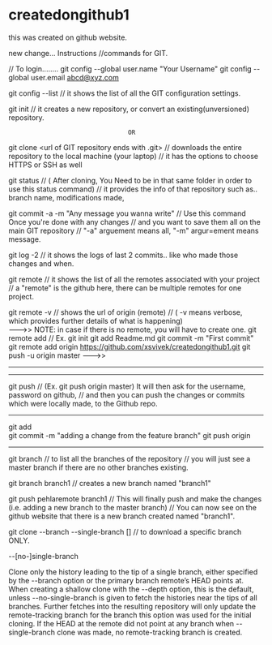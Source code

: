 # createdongithub1

this was created on github website.


new change... Instructions
//commands for GIT.

// To login........
git config --global user.name "Your Username"
git config --global user.email abcd@xyz.com 

git config --list      // it shows the list of all the GIT configuration settings. 

git  init           // it creates a new repository, or convert an existing(unversioned) repository.
                                     
                                     OR  

git clone <url of GIT repository ends with .git>        // downloads the entire repository to the local machine (your laptop)
                                                                                           // it has the options to choose HTTPS or SSH as well

git status       // ( After cloning, You Need to be in that same folder in order to use this status command)
                         //  it provides the info of that repository such as.. branch name, modifications made, 

git commit -a -m  "Any message you wanna write"     // Use this command Once you're done with any changes 
                                                                                                 // and you want to save them all on the main GIT repository
                                                                                                 // "-a" arguement  means all, "-m" argur=ement means message.
 
 git log  -2       // it shows the logs of last 2 commits.. like who made those changes and when. 


git remote    // it shows the list of all the remotes associated with your project                                                                                
                       // a "remote" is the github here, there can be multiple remotes for one project.

git remote -v   // shows the url of origin (remote)
                           // ( -v means verbose, which provides further details of what is happening)  
--->>
NOTE: in case if there is no remote, you will have to create one.
             git remote add <name you want for remote> 
             // Ex.   git init
                           git add Readme.md 
                           git commit -m "First commit"
                           git remote add origin https://github.com/xsvivek/createdongithub1.git
                           git push -u origin master
--->>

---------------------------------------------------------------------------
---------------------------------------------------------------------------


git push <remote> <branch name> // (Ex. git push origin master) It will then ask for the username, password on github, 
                                                                // and then you can push the changes or commits which were locally made, to the Github repo.

-------------------------------------------------------------------------------------------------------------

git add  
git commit -m "adding a change from the feature branch" 
git push origin <feature>


-----------------------------------------------------------

git branch   // to list all the branches of the repository
                        // you will just see a master branch if there are no other branches existing.

git branch branch1  // creates a new branch named "branch1"

git push pehlaremote branch1   // This will finally push and make the changes (i.e. adding a new branch to the master branch)
                                                            // You can now see on the github website that there is a new branch created named "branch1".
                                                            

git clone <url> --branch <branch> --single-branch [<folder>]  // to download a specific branch ONLY. 

--[no-]single-branch

Clone only the history leading to the tip of a single branch, either specified by the --branch option or the primary branch remote’s HEAD points at. When creating a shallow clone with the --depth option, this is the default, unless --no-single-branch is given to fetch the histories near the tips of all branches. Further fetches into the resulting repository will only update the remote-tracking branch for the branch this option was used for the initial cloning. If the HEAD at the remote did not point at any branch when --single-branch clone was made, no remote-tracking branch is created.








